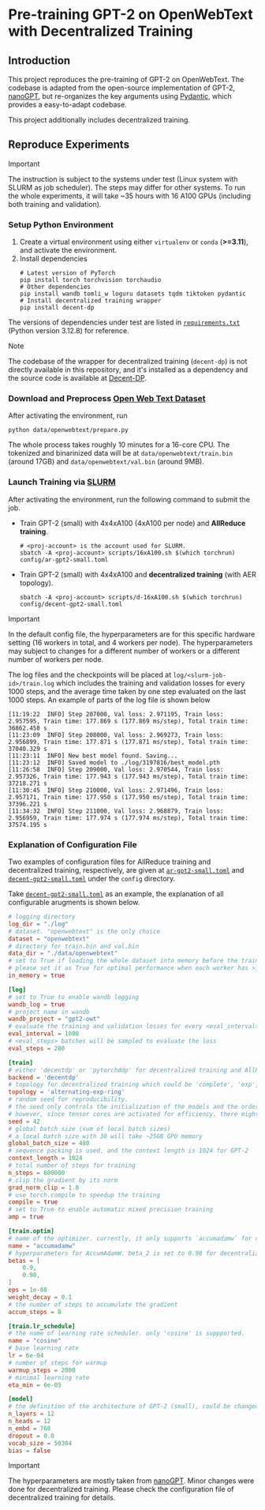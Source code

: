 # Pre-training GPT-2 on OpenWebText with Decentralized Training

## Introduction

This project reproduces the pre-training of GPT-2 on OpenWebText. The codebase is adapted from the open-source implementation of GPT-2, [nanoGPT](https://github.com/karpathy/nanoGPT), but re-organizes the key arguments using [Pydantic](https://docs.pydantic.dev/latest/), which provides a easy-to-adapt codebase.

This project additionally includes decentralized training.

## Reproduce Experiments

> [!IMPORTANT]
> The instruction is subject to the systems under test (Linux system with SLURM as job scheduler). The steps may differ for other systems. To run the whole experiments, it will take ~35 hours with 16 A100 GPUs (including both training and validation).

### Setup Python Environment

1. Create a virtual environment using either `virtualenv` or `conda` (**>=3.11**), and activate the environment.
2. Install dependencies
    ```shell
    # Latest version of PyTorch
    pip install torch torchvision torchaudio
    # Other dependencies
    pip install wandb tomli_w loguru datasets tqdm tiktoken pydantic
    # Install decentralized training wrapper
    pip install decent-dp
    ```

The versions of dependencies under test are listed in [`requirements.txt`](./requirements.txt) (Python version 3.12.8) for reference.

> [!NOTE]
> The codebase of the wrapper for decentralized training (`decent-dp`) is not directly available in this repository, and it's installed as a dependency and the source code is available at [Decent-DP](https://github.com/WangZesen/Decent-DP).

### Download and Preprocess [Open Web Text Dataset](https://huggingface.co/datasets/Skylion007/openwebtext)

After activating the environment, run
```shell
python data/openwebtext/prepare.py
```

The whole process takes roughly 10 minutes for a 16-core CPU. The tokenized and binarinized data will be at `data/openwebtext/train.bin` (around 17GB) and `data/openwebtext/val.bin` (around 9MB).


### Launch Training via [SLURM](https://slurm.schedmd.com/documentation.html)

After activating the environment, run the following command to submit the job.

- Train GPT-2 (small) with 4x4xA100 (4xA100 per node) and **AllReduce training**.
    
    ```shell
    # <proj-account> is the account used for SLURM.
    sbatch -A <proj-account> scripts/16xA100.sh $(which torchrun) config/ar-gpt2-small.toml
    ```

- Train GPT-2 (small) with 4x4xA100 and **decentralized training** (with AER topology).
    ```shell
    sbatch -A <proj-account> scripts/d-16xA100.sh $(which torchrun) config/decent-gpt2-small.toml
    ```

> [!IMPORTANT]
> In the default config file, the hyperparameters are for this specific hardware setting (16 workers in total, and 4 workers per node). The hyperparameters may subject to changes for a different number of workers or a different number of workers per node.

The log files and the checkpoints will be placed at `log/<slurm-job-id>/train.log` which includes the training and validation losses for every 1000 steps, and the average time taken by one step evaluated on the last 1000 steps. An example of parts of the log file is shown below
```
[11:19:22  INFO] Step 207000, Val loss: 2.971195, Train loss: 2.957595, Train time: 177.869 s (177.869 ms/step), Total train time: 36862.458 s
[11:23:09  INFO] Step 208000, Val loss: 2.969273, Train loss: 2.956899, Train time: 177.871 s (177.871 ms/step), Total train time: 37040.329 s
[11:23:11  INFO] New best model found. Saving...
[11:23:12  INFO] Saved model to ./log/3197816/best_model.pth
[11:26:58  INFO] Step 209000, Val loss: 2.970544, Train loss: 2.957326, Train time: 177.943 s (177.943 ms/step), Total train time: 37218.271 s
[11:30:45  INFO] Step 210000, Val loss: 2.971496, Train loss: 2.957171, Train time: 177.950 s (177.950 ms/step), Total train time: 37396.221 s
[11:34:32  INFO] Step 211000, Val loss: 2.968879, Train loss: 2.956959, Train time: 177.974 s (177.974 ms/step), Total train time: 37574.195 s
```

### Explanation of Configuration File

Two examples of configuration files for AllReduce training and decentralized training, respectively, are given at [`ar-gpt2-small.toml`](./config/ar-gpt2-small.toml) and [`decent-gpt2-small.toml`](./config/decent-gpt2-small.toml) under the `config` directory.

Take [`decent-gpt2-small.toml`](./config/decent-gpt2-small.toml) as an example, the explanation of all configurable arugments is shown below.

```toml
# logging directory
log_dir = "./log"
# dataset. "openwebtext" is the only choice
dataset = "openwebtext"
# directory for train.bin and val.bin
data_dir = "./data/openwebtext"
# set to True if loading the whole dataset into memory before the training.
# please set it as True for optimal performance when each worker has >18GB memory.
in_memory = true

[log]
# set to True to enable wandb logging
wandb_log = true
# project name in wandb
wandb_project = "gpt2-owt"
# evaluate the training and validation losses for every <eval_interval> steps
eval_interval = 1000
# <eval_steps> batches will be sampled to evaluate the loss
eval_steps = 200

[train]
# either 'decentdp' or 'pytorchddp' for decentralized training and AllReduce training, respectively.
backend = 'decentdp'
# topology for decentralized training which could be 'complete', 'exp', 'ring', or 'alternating-exp-ring'
topology = 'alternating-exp-ring'
# random seed for reproducibility.
# the seed only controls the initialization of the models and the order of training/validation data.
# however, since tensor cores are activated for efficiency, there might be slight differences in the losses for repeated runs with a same seed.
seed = 42
# global batch size (sum of local batch sizes)
# a local batch size with 30 will take ~25GB GPU memory
global_batch_size = 480
# sequence packing is used, and the context length is 1024 for GPT-2
context_length = 1024
# total number of steps for training
n_steps = 600000
# clip the gradient by its norm
grad_norm_clip = 1.0
# use torch.compile to speedup the training
compile = true
# set to True to enable automatic mixed precision training
amp = true

[train.optim]
# name of the optimizer. currently, it only supports `accumadamw` for decentralized training, and `adamw` for AllReduce training
name = "accumadamw"
# hyperparameters for AccumAdamW. beta_2 is set to 0.98 for decentralized training.
betas = [
    0.9,
    0.98,
]
eps = 1e-08
weight_decay = 0.1
# the number of steps to accumulate the gradient
accum_steps = 8

[train.lr_schedule]
# the name of learning rate scheduler. only 'cosine' is suppported.
name = "cosine"
# base learning rate
lr = 6e-04
# number of steps for warmup
warmup_steps = 2000
# minimal learning rate
eta_min = 6e-05

[model]
# the definition of the architecture of GPT-2 (small), could be changed to larger values for other larger variants of GPT-2.
n_layers = 12
n_heads = 12
n_embd = 768
dropout = 0.0
vocab_size = 50304
bias = false

```

> [!IMPORTANT]
> The hyperparameters are mostly taken from [nanoGPT](https://github.com/karpathy/nanoGPT). Minor changes were done for decentralized training. Please check the configuration file of decentralized training for details.
